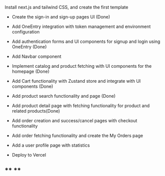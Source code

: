 Install next.js and tailwind CSS, and create the first template

- Create the sign-in and sign-up pages UI (Done)

- Add OneEntry integration with token management and environment configuration

- Add authentication forms and UI components for signup and login using OneEntry (Done)

- Add Navbar component

- Implement catalog and product fetching with UI components for the homepage (Done)

- Add Cart functionality with Zustand store and integrate with UI components (Done)

- Add product search functionality and page (Done)

- Add product detail page with fetching functionality for product and related products(Done)

- Add order creation and success/cancel pages with checkout functionality

- Add order fetching functionality and create the My Orders page

- Add a user profile page with statistics

- Deploy to Vercel

## \*\* \*\*
